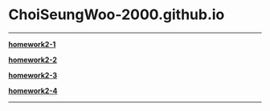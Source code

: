 # ChoiSeungWoo-2000.github.io

***

[**homework2-1**](https://ChoiSeungWoo-2000.github.io/homework2-1.html)

[**homework2-2**](https://ChoiSeungWoo-2000.github.io/homework2-2.html)

[**homework2-3**](https://ChoiSeungWoo-2000.github.io/homework2-3.html)

[**homework2-4**](https://ChoiSeungWoo-2000.github.io/homework2-4.html)

***
